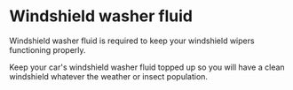# Windshield washer fluid

Windshield washer fluid is required to keep your windshield wipers functioning properly.

Keep your car's windshield washer fluid topped up so you will have a clean windshield whatever the weather or insect population.
